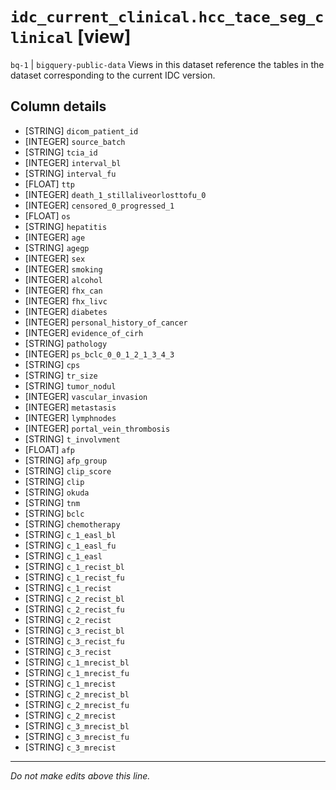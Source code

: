 # `idc_current_clinical.hcc_tace_seg_clinical` [view]
`bq-1` | `bigquery-public-data`
Views in this dataset reference the tables in the dataset corresponding to the current IDC version.

## Column details
* [STRING]    `dicom_patient_id`
* [INTEGER]   `source_batch`
* [STRING]    `tcia_id`
* [INTEGER]   `interval_bl`
* [STRING]    `interval_fu`
* [FLOAT]     `ttp`
* [INTEGER]   `death_1_stillaliveorlosttofu_0`
* [INTEGER]   `censored_0_progressed_1`
* [FLOAT]     `os`
* [STRING]    `hepatitis`
* [INTEGER]   `age`
* [STRING]    `agegp`
* [INTEGER]   `sex`
* [INTEGER]   `smoking`
* [INTEGER]   `alcohol`
* [INTEGER]   `fhx_can`
* [INTEGER]   `fhx_livc`
* [INTEGER]   `diabetes`
* [INTEGER]   `personal_history_of_cancer`
* [INTEGER]   `evidence_of_cirh`
* [STRING]    `pathology`
* [INTEGER]   `ps_bclc_0_0_1_2_1_3_4_3`
* [STRING]    `cps`
* [STRING]    `tr_size`
* [STRING]    `tumor_nodul`
* [INTEGER]   `vascular_invasion`
* [INTEGER]   `metastasis`
* [INTEGER]   `lymphnodes`
* [INTEGER]   `portal_vein_thrombosis`
* [STRING]    `t_involvment`
* [FLOAT]     `afp`
* [STRING]    `afp_group`
* [STRING]    `clip_score`
* [STRING]    `clip`
* [STRING]    `okuda`
* [STRING]    `tnm`
* [STRING]    `bclc`
* [STRING]    `chemotherapy`
* [STRING]    `c_1_easl_bl`
* [STRING]    `c_1_easl_fu`
* [STRING]    `c_1_easl`
* [STRING]    `c_1_recist_bl`
* [STRING]    `c_1_recist_fu`
* [STRING]    `c_1_recist`
* [STRING]    `c_2_recist_bl`
* [STRING]    `c_2_recist_fu`
* [STRING]    `c_2_recist`
* [STRING]    `c_3_recist_bl`
* [STRING]    `c_3_recist_fu`
* [STRING]    `c_3_recist`
* [STRING]    `c_1_mrecist_bl`
* [STRING]    `c_1_mrecist_fu`
* [STRING]    `c_1_mrecist`
* [STRING]    `c_2_mrecist_bl`
* [STRING]    `c_2_mrecist_fu`
* [STRING]    `c_2_mrecist`
* [STRING]    `c_3_mrecist_bl`
* [STRING]    `c_3_mrecist_fu`
* [STRING]    `c_3_mrecist`

-------------------------------------------------------------------------------
*Do not make edits above this line.*
